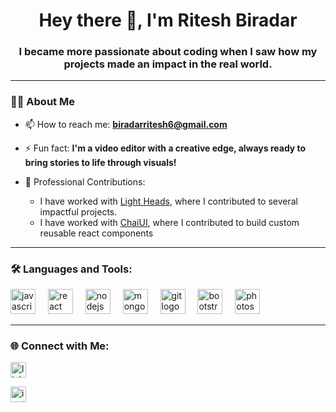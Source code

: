 


<h1 align="center">Hey there 👋, I'm Ritesh Biradar</h1>

<h3 align="center">I became more passionate about coding when I saw how my projects made an impact in the real world.</h3>




---



<h3 align="left">👩‍💻 About Me</h3>


- 📫 How to reach me: **biradarritesh6@gmail.com**  

- ⚡ Fun fact: **I'm a video editor with a creative edge, always ready to bring stories to life through visuals!**

- 🏢 Professional Contributions:
  - I have worked with [Light Heads](https://github.com/Light-Heads), where I contributed to several impactful projects.
  - I have worked with [ChaiUI](https://github.com/satyarth8/Chai-UI), where I contributed to build custom reusable react components 
---



<h3 align="left">🛠 Languages and Tools:</h3>

<div align="left">

  <img src="https://cdn.jsdelivr.net/gh/devicons/devicon/icons/javascript/javascript-original.svg" height="40" alt="javascript logo" />

  <img width="12" />

  <img src="https://cdn.jsdelivr.net/gh/devicons/devicon/icons/react/react-original-wordmark.svg" height="40" alt="react logo" />

  <img width="12" />

  <img src="https://cdn.jsdelivr.net/gh/devicons/devicon/icons/nodejs/nodejs-original-wordmark.svg" height="40" alt="nodejs logo" />

  <img width="12" />

  <img src="https://cdn.jsdelivr.net/gh/devicons/devicon/icons/mongodb/mongodb-original-wordmark.svg" height="40" alt="mongodb logo" />

  <img width="12" />

  <img src="https://cdn.jsdelivr.net/gh/devicons/devicon/icons/git/git-original.svg" height="40" alt="git logo" />

  <img width="12" />

  <img src="https://cdn.jsdelivr.net/gh/devicons/devicon/icons/bootstrap/bootstrap-plain-wordmark.svg" height="40" alt="bootstrap logo" />

  <img width="12" />

  <img src="https://cdn.jsdelivr.net/gh/devicons/devicon/icons/photoshop/photoshop-line.svg" height="40" alt="photoshop logo" />

</div>

---



<h3 align="left">🌐 Connect with Me:</h3>

<div align="left">

  <a href="https://linkedin.com/in/ritesh-biradar" target="blank"><img align="center" src="https://img.shields.io/static/v1?message=LinkedIn&logo=linkedin&label=&color=0077B5&logoColor=white&labelColor=&style=for-the-badge" height="25" alt="linkedin logo" /></a>

  <a href="https://instagram.com/_riteshbiradar_" target="blank"><img align="center" src="https://img.shields.io/static/v1?message=Instagram&logo=instagram&label=&color=E4405F&logoColor=white&labelColor=&style=for-the-badge" height="25" alt="instagram logo" /></a>

</div>


